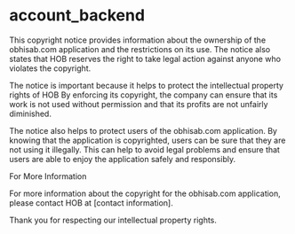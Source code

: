 # account_backend

This copyright notice provides information about the ownership of the obhisab.com application and the restrictions on its use. The notice also states that HOB reserves the right to take legal action against anyone who violates the copyright.

The notice is important because it helps to protect the intellectual property rights of HOB By enforcing its copyright, the company can ensure that its work is not used without permission and that its profits are not unfairly diminished.

The notice also helps to protect users of the obhisab.com application. By knowing that the application is copyrighted, users can be sure that they are not using it illegally. This can help to avoid legal problems and ensure that users are able to enjoy the application safely and responsibly.

For More Information

For more information about the copyright for the obhisab.com application, please contact HOB at [contact information].

Thank you for respecting our intellectual property rights.
